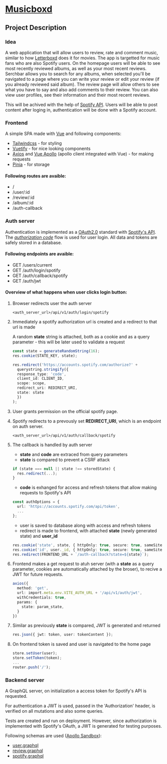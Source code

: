 # [Musicboxd](https://icy-river-0e1940403.5.azurestaticapps.net/)
## Project Description
### Idea
A web application that will allow users to review, rate and comment music, similar to how [Letterboxd](https://letterboxd.com/film/dune-part-two/) does it for movies. The app is targetted for music fans who are also Spotify users. On the homepage users will be able to see most recently reviewed albums, as well as your most recent reviews. Serchbar allows you to search for any albums, when selected you'll be navigated to a page where you can write your review or edit your review (if you already reviewed said album). The review page will allow others to see what you have to say and also add comments to their review. You can also view user profiles, see their information and their most recent reviews.

This will be achived with the help of [Spotify API](https://developer.spotify.com/documentation/web-api). Users will be able to post content after loging in, authentication will be done with a Spotify account.

### Frontend
A simple SPA made with [Vue](https://vuejs.org/) and following components:
- [Tailwindcss](https://tailwindcss.com/) - for styling
- [Vuetify](https://vuetifyjs.com/en/) - for nice looking components
- [Axios](https://axios-http.com/docs/intro) and [Vue Apollo](https://apollo.vuejs.org/) (apollo client integrated with Vue) - for making requests
- [Pinia](https://pinia.vuejs.org/) - for storage

#### Following routes are avaible:
- /
- /user/:id
- /review/:id
- /album/:id
- /auth-callback


### Auth server
Authentication is implemented as a [OAuth2.0](https://oauth.net/2/) standard with [Spotify's API](https://developer.spotify.com/documentation/web-api). The [*authorization code*](https://developer.spotify.com/documentation/web-api/tutorials/code-flow) flow is used for user login. All data and tokens are safely stored in a database.

#### Following endpoints are avaible:
- GET /users/current
- GET /auth/login/spotify
- GET /auth/callback/spotify
- GET /auth/jwt

#### Overview of what happens when user clicks login button:
1. Browser redirects user the auth server 
    ```
    <auth_server_url>/api/v1/auth/login/spotify
    ```

2. Immediately a spotify authorization url is created and a redirect to that url is made
    
    A random **state** string is attached, both as a cookie and as a query parameter - this will be later used to validate a request
    ```ts
    const state = generateRandomString(16);
    res.cookie(STATE_KEY, state);

    res.redirect('https://accounts.spotify.com/authorize?' +
      querystring.stringify({
      response_type: 'code',
      client_id: CLIENT_ID,
      scope: scope,
      redirect_uri: REDIRECT_URI,
      state: state
      })
    );
    ```

3. User grants permission on the official spotify page.
4. Spotify redirects to a prevously set **REDIRECT_URI**, which is an endpoint on auth server.
    ```
    <auth_server_url>/api/v1/auth/callback/spotify
    ```
5. The callback is handled by auth server
    - **state** and **code** are extraced from query parameters
    - **state** is compared to prevent a CSRF attack
    ```ts
    if (state === null || state !== storedState) {
      res.redirect(...); 
    }
    ```
    - **code** is exhanged for access and refresh tokens that allow making requests to Spotify's API
    ```ts
    const authOptions = {
      url: 'https://accounts.spotify.com/api/token',
      ...
    };
    ```
    - user is saved to database along with access and refresh tokens
    - redirect is made to frontend, with attached **state** (newly generated state) and **user_id**
    ```ts
    res.cookie('state', state, { httpOnly: true, secure: true, sameSite: 'none' });
    res.cookie('id', user._id, { httpOnly: true, secure: true, sameSite: 'none' });
    res.redirect(FRONTEND_URL + `/auth-callback?state=${state}`);
    ```
6. Frontend makes a get request to atuh server (with a **state** as a query parameter, cookies are automatically attached by the broser), to recive a JWT for future requests.
    ```ts
    axios({
      method: 'get',
      url: import.meta.env.VITE_AUTH_URL + '/api/v1/auth/jwt',
      withCredentials: true,
      params: {
        state: param_state,
      }
    })
    ```
7. Similar as previously **state** is compared, JWT is generated and returned
    ```ts
    res.json({ jwt: token, user: tokenContent });
    ```
8. On frontend token is saved and user is navigated to the home page
    ```ts
    store.setUser(user);
    store.setToken(token);
    ...
    router.push('/');
    ```


### Backend server
A GraphQL server, on initialization a access token for Spotify's API is requested.

For authentication a JWT is used, passed in the 'Authorization' header, is verified on all mutations and also some queries.

Tests are created and run on deployment. However, since authorization is implemented with Spotify's OAuth, a JWT is generated for testing purposes.

Following schemas are used ([Apollo Sandbox](https://musicboxd-sssf-backend.azurewebsites.net/graphql)):
 - [user.graphql](backend/src/api/schemas/user.graphql)
 - [review.graphql](backend/src/api/schemas/review.graphql)
 - [spotify.graphql](backend/src/api/schemas/spotify.graphql)

